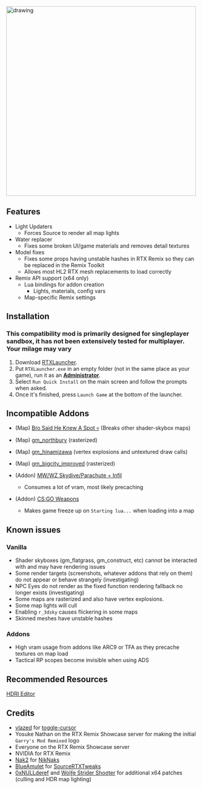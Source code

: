 <img src="https://github.com/user-attachments/assets/fad469d4-b7b2-428c-a093-5b497f02d820" alt="drawing" width="500"/>

## Features
- Light Updaters
    - Forces Source to render all map lights
- Water replacer
    - Fixes some broken UI/game materials and removes detail textures
- Model fixes
    - Fixes some props having unstable hashes in RTX Remix so they can be replaced in the Remix Toolkit
    - Allows most HL2 RTX mesh replacements to load correctly
- Remix API support (x64 only)
    - Lua bindings for addon creation
       - Lights, materials, config vars
    - Map-specific Remix settings
      

## Installation
### This compatibility mod is primarily designed for singleplayer sandbox, it has not been extensively tested for multiplayer. Your milage may vary
1. Download [RTXLauncher](https://github.com/Xenthio/RTXLauncher/releases/latest).
2. Put `RTXLauncher.exe` in an empty folder (not in the same place as your game), run it as an <ins>**Administrator**</ins>.
3. Select `Run Quick Install` on the main screen and follow the prompts when asked.
4. Once it's finished, press `Launch Game` at the bottom of the launcher.

## Incompatible Addons
* (Map) [Bro Said He Knew A Spot 💀](https://steamcommunity.com/sharedfiles/filedetails/?id=3252367349) (Breaks other shader-skybox maps)

* (Map) [gm_northbury](https://steamcommunity.com/sharedfiles/filedetails/?id=3251774364) (rasterized)

* (Map) [gm_hinamizawa](https://steamcommunity.com/sharedfiles/filedetails/?id=3298456705) (vertex explosions and untextured draw calls)

* (Map) [gm_bigcity_improved](https://steamcommunity.com/workshop/filedetails/?id=815782148) (rasterized)

* (Addon) [MW/WZ Skydive/Parachute + Infil](https://steamcommunity.com/sharedfiles/filedetails/?id=2635378860)
   - Consumes a lot of vram, most likely precaching
* (Addon) [CS:GO Weapons](https://steamcommunity.com/sharedfiles/filedetails/?id=2193997180)
   - Makes game freeze up on `Starting lua...` when loading into a map

## Known issues
### Vanilla
- Shader skyboxes (gm_flatgrass, gm_construct, etc) cannot be interacted with and may have rendering issues
- Some render targets (screenshots, whatever addons that rely on them) do not appear or behave strangely (investigating)
- NPC Eyes do not render as the fixed function rendering fallback no longer exists (investigating)
- Some maps are rasterized and also have vertex explosions.
- Some map lights will cull
- Enabling `r_3dsky` causes flickering in some maps
- Skinned meshes have unstable hashes

### Addons
- High vram usage from addons like ARC9 or TFA as they precache textures on map load
- Tactical RP scopes become invisible when using ADS

## Recommended Resources
[HDRI Editor](https://github.com/sambow23/hdri_cube/blob/main/README.md)

## Credits
* [vlazed](https://github.com/vlazed/) for [toggle-cursor](https://github.com/vlazed/toggle-cursor)
* Yosuke Nathan on the RTX Remix Showcase server for making the initial `Garry's Mod Remixed` logo
* Everyone on the RTX Remix Showcase server
* NVIDIA for RTX Remix
* [Nak2](https://github.com/Nak2) for [NikNaks](https://github.com/Nak2/NikNaks)
* [BlueAmulet](https://github.com/BlueAmulet) for [SourceRTXTweaks](https://github.com/BlueAmulet/SourceRTXTweaks)
* [0xNULLderef](https://github.com/0xNULLderef) and [Wolƒe Strider Shoσter](https://github.com/wolfestridershooter) for additional x64 patches (culling and HDR map lighting)
